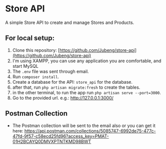 # Store API

A simple Store API to create and manage Stores and Products.

## For local setup:
1. Clone this repository: [https://github.com/Jubeng/store-api](https://github.com/Jubeng/store-api)
2. I'm using XAMPP, you can use any application you are comfortable, and start MySQL
3. The `.env` file was sent through email.
4. Run `composer install`.
5. Create a database for the API: `store_api` for the database.
6. after that, run `php artisan migrate:fresh` to create the tables.
7. in the other terminal, to run the app run `php artisan serve --port=3000`.
8. Go to the provided url. e.g.: http://127.0.0.1:3000/


## Postman Collection
- The Postman collection will be sent to the email also or you can get it here: https://api.postman.com/collections/5085747-6992de75-477c-47fd-9f57-c58ecd25fd96?access_key=PMAT-01H2BCAYQ0DMVXPTNTKMD98BWT
